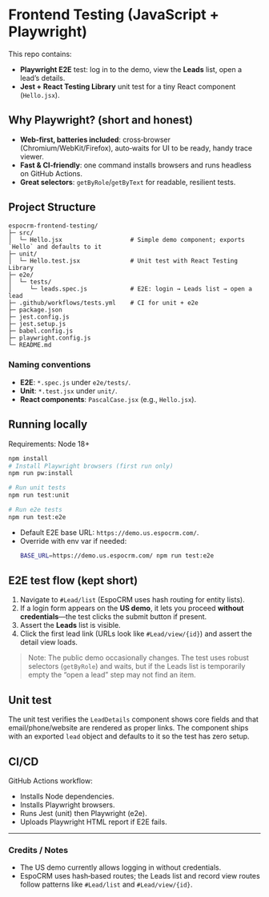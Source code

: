 
# Frontend Testing (JavaScript + Playwright)

This repo contains:
- **Playwright E2E** test: log in to the demo, view the **Leads** list, open a lead’s details.
- **Jest + React Testing Library** unit test for a tiny React component (`Hello.jsx`).

## Why Playwright? (short and honest)
- **Web‑first, batteries included**: cross‑browser (Chromium/WebKit/Firefox), auto‑waits for UI to be ready, handy trace viewer.
- **Fast & CI‑friendly**: one command installs browsers and runs headless on GitHub Actions.
- **Great selectors**: `getByRole`/`getByText` for readable, resilient tests.

## Project Structure

```
espocrm-frontend-testing/
├─ src/
│  └─ Hello.jsx                   # Simple demo component; exports `Hello` and defaults to it
├─ unit/
│  └─ Hello.test.jsx              # Unit test with React Testing Library
├─ e2e/ 
│  └─ tests/
│     └─ leads.spec.js            # E2E: login → Leads list → open a lead
├─ .github/workflows/tests.yml    # CI for unit + e2e
├─ package.json
├─ jest.config.js
├─ jest.setup.js
├─ babel.config.js
├─ playwright.config.js
└─ README.md
```

### Naming conventions
- **E2E**: `*.spec.js` under `e2e/tests/`.
- **Unit**: `*.test.jsx` under `unit/`.
- **React components**: `PascalCase.jsx` (e.g., `Hello.jsx`).

## Running locally

Requirements: Node 18+

```bash
npm install
# Install Playwright browsers (first run only)
npm run pw:install

# Run unit tests
npm run test:unit

# Run e2e tests
npm run test:e2e
```

- Default E2E base URL: `https://demo.us.espocrm.com/`.
- Override with env var if needed:
  ```bash
  BASE_URL=https://demo.us.espocrm.com/ npm run test:e2e
  ```

## E2E test flow (kept short)
1. Navigate to `#Lead/list` (EspoCRM uses hash routing for entity lists).
2. If a login form appears on the **US demo**, it lets you proceed **without credentials**—the test clicks the submit button if present.
3. Assert the **Leads** list is visible.
4. Click the first lead link (URLs look like `#Lead/view/{id}`) and assert the detail view loads.

> Note: The public demo occasionally changes. The test uses robust selectors (`getByRole`) and waits, but if the Leads list is temporarily empty the “open a lead” step may not find an item.

## Unit test
The unit test verifies the `LeadDetails` component shows core fields and that email/phone/website are rendered as proper links. The component ships with an exported `lead` object and defaults to it so the test has zero setup.

## CI/CD
GitHub Actions workflow:
- Installs Node dependencies.
- Installs Playwright browsers.
- Runs Jest (unit) then Playwright (e2e).
- Uploads Playwright HTML report if E2E fails.

---

### Credits / Notes
- The US demo currently allows logging in without credentials.
- EspoCRM uses hash‑based routes; the Leads list and record view routes follow patterns like `#Lead/list` and `#Lead/view/{id}`.

